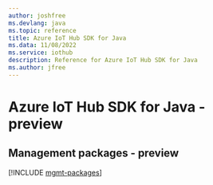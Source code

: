 ```yaml
---
author: joshfree
ms.devlang: java
ms.topic: reference
title: Azure IoT Hub SDK for Java
ms.data: 11/08/2022
ms.service: iothub
description: Reference for Azure IoT Hub SDK for Java
ms.author: jfree
---
```

# Azure IoT Hub SDK for Java - preview

## Management packages - preview
[!INCLUDE [mgmt-packages](iot-hub-mgmt-index.md)]
